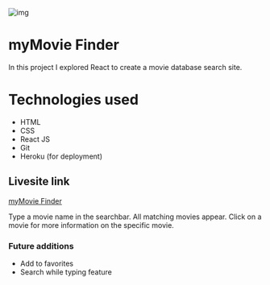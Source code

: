 ![img](images/mymovie-finder.gif)

# myMovie Finder
In this project I explored React to create a movie database search site.

# Technologies used
- HTML
- CSS
- React JS
- Git
- Heroku (for deployment)

## Livesite link

[myMovie Finder](https://mymovie-finder.herokuapp.com/)

Type a movie name in the searchbar. All matching movies appear. Click on a movie for more information on the specific movie.

### Future additions
- Add to favorites
- Search while typing feature